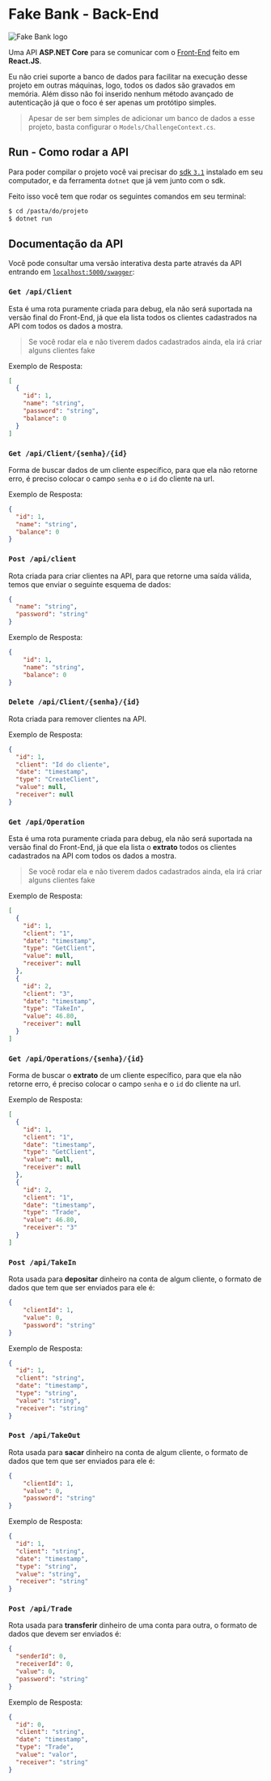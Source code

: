 # Fake Bank - Back-End

![Fake Bank logo](https://raw.githubusercontent.com/plankiton/FakeBank/master/src/logo.svg)

Uma API **ASP.NET Core** para se comunicar com o [Front-End]() feito em **React.JS**.

Eu não criei suporte a banco de dados para facilitar na execução desse projeto em outras máquinas, logo, todos os dados são gravados em memória. Além disso não foi inserido nenhum método avançado de autenticação já que o foco é ser apenas um protótipo simples.

> Apesar de ser bem simples de adicionar um banco de dados a esse projeto, basta configurar o `Models/ChallengeContext.cs`.

## Run - Como rodar a API

Para poder compilar o projeto você vai precisar do [sdk  `3.1`](https://dotnet.microsoft.com/download/dotnet-core/3.1) instalado em seu computador, e da ferramenta `dotnet` que já vem junto com o sdk.

Feito isso você tem que rodar os seguintes comandos em seu terminal:

```sh
$ cd /pasta/do/projeto
$ dotnet run
```

## Documentação da API

Você pode consultar uma versão interativa desta parte através da API entrando em [`localhost:5000/swagger`](htttp://localhost:5000/swagger):

### `Get /api/Client`

Esta é uma rota puramente criada para debug, ela não será suportada na versão final do Front-End, já que ela lista todos os clientes cadastrados na API com todos os dados a mostra.

> Se você rodar ela e não tiverem dados cadastrados ainda, ela irá criar alguns clientes fake

Exemplo de Resposta:

```json
[
  {
    "id": 1,
    "name": "string",
    "password": "string",
    "balance": 0
  }
]
```

### `Get /api/Client/{senha}/{id}`

Forma de buscar dados de um cliente específico, para que ela não retorne erro, é preciso colocar o campo `senha` e o `id` do cliente na url.

Exemplo de Resposta:

```json
{
  "id": 1,
  "name": "string",
  "balance": 0
}
```



### `Post /api/client`

Rota criada para criar clientes na API, para que retorne uma saída válida, temos que enviar o seguinte esquema de dados:

```json
{
  "name": "string",
  "password": "string"
}
```

Exemplo de Resposta:

```json
{
    "id": 1,
    "name": "string",
    "balance": 0
}
```

### `Delete /api/Client/{senha}/{id}`

Rota criada para remover clientes na API.

Exemplo de Resposta:

```json
{
  "id": 1,
  "client": "Id do cliente",
  "date": "timestamp",
  "type": "CreateClient",
  "value": null,
  "receiver": null
}
```

### `Get /api/Operation`

Esta é uma rota puramente criada para debug, ela não será suportada na versão final do Front-End, já que ela lista o **extrato** todos os clientes cadastrados na API com todos os dados a mostra.

> Se você rodar ela e não tiverem dados cadastrados ainda, ela irá criar alguns clientes fake

Exemplo de Resposta:

```json
[
  {
    "id": 1,
    "client": "1",
    "date": "timestamp",
    "type": "GetClient",
    "value": null,
    "receiver": null
  },
  {
    "id": 2,
    "client": "3",
    "date": "timestamp",
    "type": "TakeIn",
    "value": 46.80,
    "receiver": null
  }
]
```

### `Get /api/Operations/{senha}/{id}`

Forma de buscar o **extrato** de um cliente específico, para que ela não retorne erro, é preciso colocar o campo `senha` e o `id` do cliente na url.

Exemplo de Resposta:

```json
[
  {
    "id": 1,
    "client": "1",
    "date": "timestamp",
    "type": "GetClient",
    "value": null,
    "receiver": null
  },
  {
    "id": 2,
    "client": "1",
    "date": "timestamp",
    "type": "Trade",
    "value": 46.80,
    "receiver": "3"
  }
]
```

### `Post /api/TakeIn`

Rota usada para **depositar** dinheiro na conta de algum cliente, o formato de dados que tem que ser enviados para ele é:

```json
{
    "clientId": 1,
    "value": 0,
    "password": "string"
}
```

Exemplo de Resposta:

```json
{
  "id": 1,
  "client": "string",
  "date": "timestamp",
  "type": "string",
  "value": "string",
  "receiver": "string"
}
```



### `Post /api/TakeOut`

Rota usada para **sacar** dinheiro na conta de algum cliente, o formato de dados que tem que ser enviados para ele é:

```json
{
    "clientId": 1,
    "value": 0,
    "password": "string"
}
```

Exemplo de Resposta:

```json
{
  "id": 1,
  "client": "string",
  "date": "timestamp",
  "type": "string",
  "value": "string",
  "receiver": "string"
}
```

### `Post /api/Trade`

Rota usada para **transferir** dinheiro de uma conta para outra, o formato de dados que devem ser enviados é:

```json
{
  "senderId": 0,
  "receiverId": 0,
  "value": 0,
  "password": "string"
}
```

Exemplo de Resposta:

```json
{
  "id": 0,
  "client": "string",
  "date": "timestamp",
  "type": "Trade",
  "value": "valor",
  "receiver": "string"
}
```

